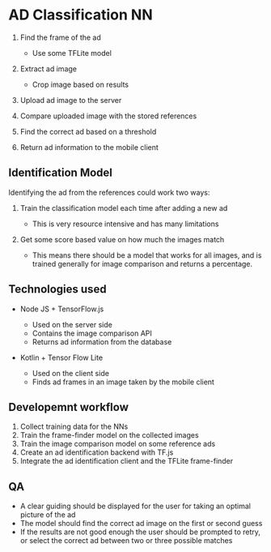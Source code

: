 # AD Classification NN

1. Find the frame of the ad

   - Use some TFLite model

2. Extract ad image

   - Crop image based on results

3. Upload ad image to the server

4. Compare uploaded image with the stored references

5. Find the correct ad based on a threshold

6. Return ad information to the mobile client

## Identification Model

Identifying the ad from the references could work two ways:

1. Train the classification model each time after adding a new ad

   - This is very resource intensive and has many limitations

2. Get some score based value on how much the images match

   - This means there should be a model that works for all images, and is trained generally for image comparison and returns a percentage.

## Technologies used

- Node JS + TensorFlow.js

  - Used on the server side
  - Contains the image comparison API
  - Returns ad information from the database

- Kotlin + Tensor Flow Lite

  - Used on the client side
  - Finds ad frames in an image taken by the mobile client

## Developemnt workflow

1. Collect training data for the NNs
2. Train the frame-finder model on the collected images
3. Train the image comparison model on some reference ads
4. Create an ad identification backend with TF.js
5. Integrate the ad identification client and the TFLite frame-finder

## QA

- A clear guiding should be displayed for the user for taking an optimal picture of the ad
- The model should find the correct ad image on the first or second guess
- If the results are not good enough the user should be prompted to retry, or select the correct ad between two or three possible matches
